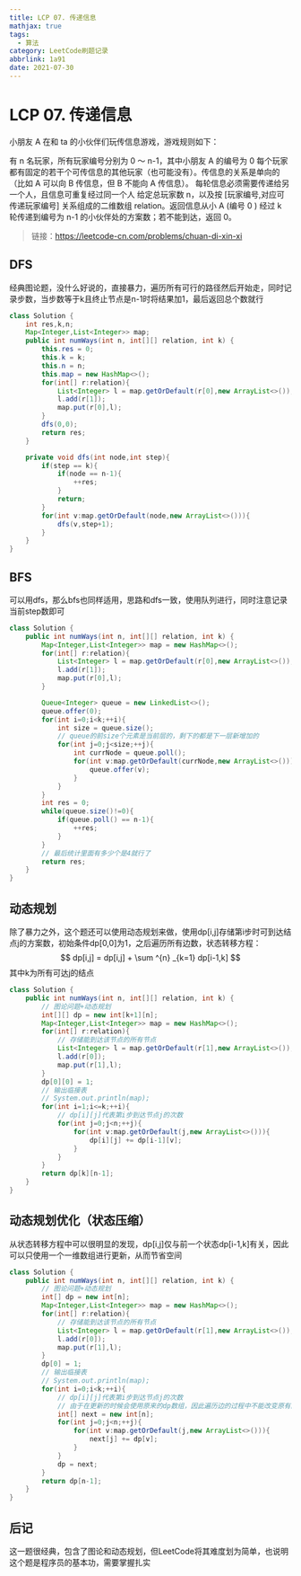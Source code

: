 ```yaml
---
title: LCP 07. 传递信息
mathjax: true
tags:
  - 算法
category: LeetCode刷题记录
abbrlink: 1a91
date: 2021-07-30
---
```

# LCP 07. 传递信息

小朋友 A 在和 ta 的小伙伴们玩传信息游戏，游戏规则如下：

有 n 名玩家，所有玩家编号分别为 0 ～ n-1，其中小朋友 A 的编号为 0
每个玩家都有固定的若干个可传信息的其他玩家（也可能没有）。传信息的关系是单向的（比如 A 可以向 B 传信息，但 B 不能向 A 传信息）。
每轮信息必须需要传递给另一个人，且信息可重复经过同一个人
给定总玩家数 n，以及按 [玩家编号,对应可传递玩家编号] 关系组成的二维数组 relation。返回信息从小 A (编号 0 ) 经过 k 轮传递到编号为 n-1 的小伙伴处的方案数；若不能到达，返回 0。

> 链接：https://leetcode-cn.com/problems/chuan-di-xin-xi

<!-- more -->

## DFS

经典图论题，没什么好说的，直接暴力，遍历所有可行的路径然后开始走，同时记录步数，当步数等于k且终止节点是n-1时将结果加1，最后返回总个数就行

```java
class Solution {
    int res,k,n;
    Map<Integer,List<Integer>> map;
    public int numWays(int n, int[][] relation, int k) {
        this.res = 0;
        this.k = k;
        this.n = n;
        this.map = new HashMap<>();
        for(int[] r:relation){
            List<Integer> l = map.getOrDefault(r[0],new ArrayList<>());
            l.add(r[1]);
            map.put(r[0],l);
        }
        dfs(0,0);
        return res;
    }

    private void dfs(int node,int step){
        if(step == k){
            if(node == n-1){
                ++res;
            }
            return;
        }
        for(int v:map.getOrDefault(node,new ArrayList<>())){
            dfs(v,step+1);
        }
    }
}
```



## BFS

可以用dfs，那么bfs也同样适用，思路和dfs一致，使用队列进行，同时注意记录当前step数即可

```java
class Solution {
    public int numWays(int n, int[][] relation, int k) {
        Map<Integer,List<Integer>> map = new HashMap<>();
        for(int[] r:relation){
            List<Integer> l = map.getOrDefault(r[0],new ArrayList<>());
            l.add(r[1]);
            map.put(r[0],l);
        }

        Queue<Integer> queue = new LinkedList<>();
        queue.offer(0);
        for(int i=0;i<k;++i){
            int size = queue.size();
            // queue的前size个元素是当前层的，剩下的都是下一层新增加的
            for(int j=0;j<size;++j){
                int currNode = queue.poll();
                for(int v:map.getOrDefault(currNode,new ArrayList<>())){
                    queue.offer(v);
                }
            }
        }
        int res = 0;
        while(queue.size()!=0){
            if(queue.poll() == n-1){
                ++res;
            }
        }
        // 最后统计里面有多少个是4就行了
        return res;
    }
}
```



## 动态规划

除了暴力之外，这个题还可以使用动态规划来做，使用dp[i,j]存储第i步时可到达结点j的方案数，初始条件dp[0,0]为1，之后遍历所有边数，状态转移方程：
$$
dp[i,j] = dp[i,j] + \sum ^{n} _{k=1} dp[i-1,k]
$$
其中k为所有可达j的结点

```java
class Solution {
    public int numWays(int n, int[][] relation, int k) {
        // 图论问题+动态规划
        int[][] dp = new int[k+1][n];
        Map<Integer,List<Integer>> map = new HashMap<>();
        for(int[] r:relation){
            // 存储能到达该节点的所有节点
            List<Integer> l = map.getOrDefault(r[1],new ArrayList<>());
            l.add(r[0]);
            map.put(r[1],l);
        }
        dp[0][0] = 1;
        // 输出临接表
        // System.out.println(map);
        for(int i=1;i<=k;++i){
            // dp[i][j]代表第i步到达节点j的次数
            for(int j=0;j<n;++j){
                for(int v:map.getOrDefault(j,new ArrayList<>())){
                    dp[i][j] += dp[i-1][v];
                }
            }
        }
        return dp[k][n-1];
    }
}
```

## 动态规划优化（状态压缩）

从状态转移方程中可以很明显的发现，dp[i,j]仅与前一个状态dp[i-1,k]有关，因此可以只使用一个一维数组进行更新，从而节省空间

```java
class Solution {
    public int numWays(int n, int[][] relation, int k) {
        // 图论问题+动态规划
        int[] dp = new int[n];
        Map<Integer,List<Integer>> map = new HashMap<>();
        for(int[] r:relation){
            // 存储能到达该节点的所有节点
            List<Integer> l = map.getOrDefault(r[1],new ArrayList<>());
            l.add(r[0]);
            map.put(r[1],l);
        }
        dp[0] = 1;
        // 输出临接表
        // System.out.println(map);
        for(int i=0;i<k;++i){
            // dp[i][j]代表第i步到达节点j的次数
          	// 由于在更新的时候会使用原来的dp数组，因此遍历边的过程中不能改变原有的dp数组，需要新建一个数组来存储更新值，这个地方需要额外注意
            int[] next = new int[n];
            for(int j=0;j<n;++j){
                for(int v:map.getOrDefault(j,new ArrayList<>())){
                    next[j] += dp[v];
                }
            }
            dp = next;
        }
        return dp[n-1];
    }
}
```



## 后记

这一题很经典，包含了图论和动态规划，但LeetCode将其难度划为简单，也说明这个题是程序员的基本功，需要掌握扎实